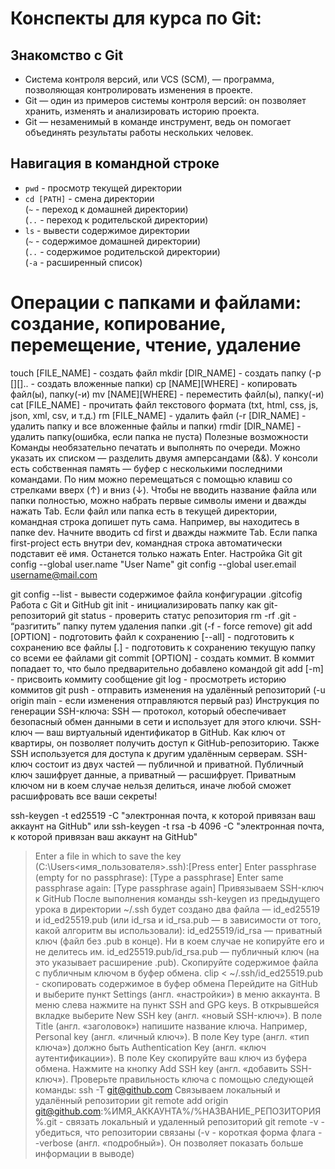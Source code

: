 # Конспекты для курса по Git:

## Знакомство с Git

* Система контроля версий, или VCS (SCM), — программа, позволяющая контролировать изменения в проекте.
* Git — один из примеров системы контроля версий: он позволяет хранить, изменять и анализировать историю проекта.
* Git — незаменимый в команде инструмент, ведь он помогает объединять результаты работы нескольких человек.

## Навигация в командной строке

* `pwd` - просмотр текущей директории
* `cd [PATH]` - смена директории  
            (`~` - переход к домашней директории)  
  	         (`..` - переход к родительской директории)  
* `ls` - вывести содержимое директории  
            (`~` - содержимое домашней директории)  
            (`..` - содержимое родительской директории)  
            (`-a` - расширенный список)  

# Операции с папками и файлами: создание, копирование, перемещение, чтение, удаление

touch [FILE_NAME] - создать файл
mkdir [DIR_NAME] - создать папку
(-p [][].. - создать вложенные папки)
cp [NAME][WHERE] - копировать файл(ы), папку(-и)
mv [NAME][WHERE] - переместить файл(ы), папку(-и)
cat [FILE_NAME] - прочитать файл текстового формата (txt, html, css, js, json, xml, csv, и т.д.)
rm [FILE_NAME] - удалить файл
(-r [DIR_NAME] - удалить папку и все вложенные файлы и папки)
rmdir [DIR_NAME] - удалить папку(ошибка, если папка не пуста)
Полезные возможности
Команды необязательно печатать и выполнять по очереди. Можно указать их списком — разделить двумя амперсандами (&&).
У консоли есть собственная память — буфер с несколькими последними командами. По ним можно перемещаться с помощью клавиш со стрелками вверх (↑) и вниз (↓).
Чтобы не вводить название файла или папки полностью, можно набрать первые символы имени и дважды нажать Tab. Если файл или папка есть в текущей директории, командная строка допишет путь сама.
Например, вы находитесь в папке dev. Начните вводить cd first и дважды нажмите Tab. Если папка first-project есть внутри dev, командная строка автоматически подставит её имя. Останется только нажать Enter.
Настройка Git
git config --global user.name "User Name" 
git config --global user.email username@mail.com

git config --list - вывести содержимое файла конфигурации .gitcofig
Работа с Git и GitHub
git init - инициализировать папку как git-репозиторий
git status - проверить статус репозитория
rm -rf .git - “разгитить” папку путем удаления папки .git
(-f - force remove)
git add [OPTION] - подготовить файл к сохранению
	[--all] - подготовить к сохранению все файлы
	[.] - подготовить к сохранению текущую папку со всеми ее файлами
git commit [OPTION] - создать коммит. В коммит попадает то, что было предварительно добавлено командой git add
	[-m] - присвоить коммиту сообщение
git log - просмотреть историю коммитов
git push - отправить изменения на удалённый репозиторий
	(-u origin main - если изменения отправляются первый раз)
Инструкция по генерации SSH-ключа:
SSH — протокол, который обеспечивает безопасный обмен данными в сети и использует для этого ключи.
SSH-ключ — ваш виртуальный идентификатор в GitHub. Как ключ от квартиры, он позволяет получить доступ к GitHub-репозиторию. Также SSH используется для доступа к другим удалённым серверам.
SSH-ключ состоит из двух частей — публичной и приватной. Публичный ключ зашифрует данные, а приватный — расшифрует. Приватным ключом ни в коем случае нельзя делиться, иначе любой сможет расшифровать все ваши секреты!


ssh-keygen -t ed25519 -C "электронная почта, к которой привязан ваш аккаунт на GitHub"
или
ssh-keygen -t rsa -b 4096 -C "электронная почта, к которой привязан ваш аккаунт на GitHub"
> Enter a file in which to save the key (C:\Users\<имя_пользователя>\.ssh\):[Press enter]
> Enter passphrase (empty for no passphrase): [Type a passphrase]
> Enter same passphrase again: [Type passphrase again]
Привязываем SSH-ключ к GitHub
После выполнения команды ssh-keygen из предыдущего урока в директории ~/.ssh будет создано два файла — id_ed25519 и id_ed25519.pub (или id_rsa и id_rsa.pub — в зависимости от того, какой алгоритм вы использовали):
id_ed25519/id_rsa — приватный ключ (файл без .pub в конце). Ни в коем случае не копируйте его и не делитесь им.
id_ed25519.pub/id_rsa.pub — публичный ключ (на это указывает расширение .pub).
Скопируйте содержимое файла с публичным ключом в буфер обмена.
clip < ~/.ssh/id_ed25519.pub - скопировать содержимое в буфер обмена
Перейдите на GitHub и выберите пункт Settings (англ. «настройки») в меню аккаунта.
В меню слева нажмите на пункт SSH and GPG keys.
В открывшейся вкладке выберите New SSH key (англ. «новый SSH-ключ»).
В поле Title (англ. «заголовок») напишите название ключа. Например, Personal key (англ. «личный ключ»).
В поле Key type (англ. «тип ключа») должно быть Authentication Key (англ. «ключ аутентификации»).
В поле Key скопируйте ваш ключ из буфера обмена.
Нажмите на кнопку Add SSH key (англ. «добавить SSH-ключ»).
Проверьте правильность ключа с помощью следующей команды:
ssh -T git@github.com
Связываем локальный и удалённый репозитории
git remote add origin git@github.com:%ИМЯ_АККАУНТА%/%НАЗВАНИЕ_РЕПОЗИТОРИЯ%.git - связать локальный и удаленный репозиторий
git remote -v - убедиться, что репозитории связаны
	(-v - короткая форма флага --verbose (англ. «подробный»). Он позволяет показать больше информации в выводе)
